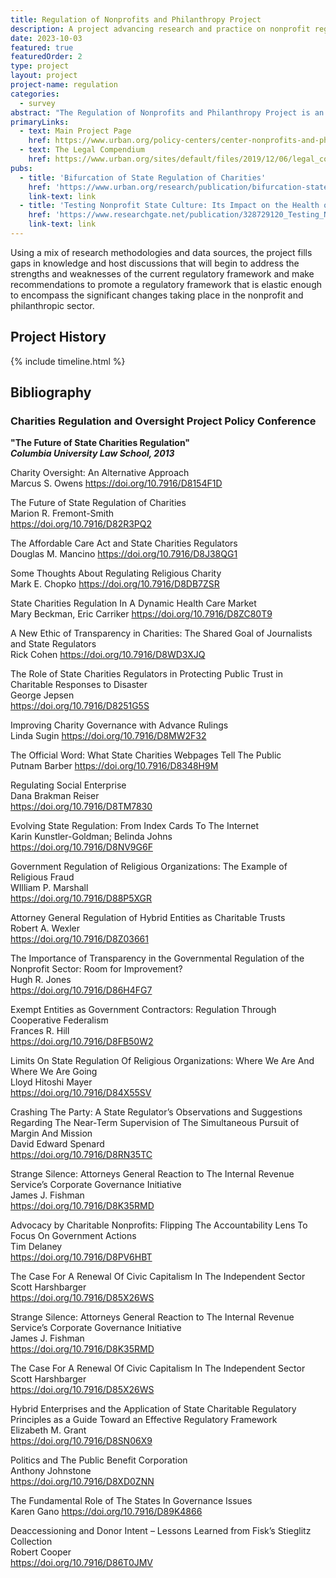 ```yaml
---
title: Regulation of Nonprofits and Philanthropy Project
description: A project advancing research and practice on nonprofit regulatory frameworks and their impact on the sector
date: 2023-10-03
featured: true
featuredOrder: 2
type: project
layout: project
project-name: regulation
categories:
  - survey
abstract: "The Regulation of Nonprofits and Philanthropy Project is an initiative of Urban Institute’s Center on Nonprofits and Philanthropy. Organized in conjunction with the Tax Policy and Charities Project at the Urban Institute, the project will focus on empirical research that addresses the current status of the regulatory system and the effects of regulations on nonprofit organizations and philanthropy."
primaryLinks:
  - text: Main Project Page
    href: https://www.urban.org/policy-centers/center-nonprofits-and-philanthropy/projects/regulation-charitable-sector-project
  - text: The Legal Compendium
    href: https://www.urban.org/sites/default/files/2019/12/06/legal_compendium_oct_2019_update_.xlsx
pubs:
  - title: 'Bifurcation of State Regulation of Charities' 
    href: 'https://www.urban.org/research/publication/bifurcation-state-regulation-charities' 
    link-text: link
  - title: 'Testing Nonprofit State Culture: Its Impact on the Health of the Nonprofit Sector' 
    href: 'https://www.researchgate.net/publication/328729120_Testing_Nonprofit_State_Culture_Its_Impact_on_the_Health_of_the_Nonprofit_Sector'
    link-text: link
---
```



Using a mix of research methodologies and data sources, the project fills gaps in knowledge and host discussions that will begin to address the strengths and weaknesses of the current regulatory framework and make recommendations to promote a regulatory framework that is elastic enough to encompass the significant changes taking place in the nonprofit and philanthropic sector.

## Project History 

{% include timeline.html %}



## Bibliography

### Charities Regulation and Oversight Project Policy Conference  
**"The Future of State Charities Regulation"**  
_**Columbia University Law School, 2013**_  

Charity Oversight: An Alternative Approach  
Marcus S. Owens
https://doi.org/10.7916/D8154F1D  

The Future of State Regulation of Charities  
Marion R. Fremont-Smith  
https://doi.org/10.7916/D82R3PQ2  

The Affordable Care Act and State Charities Regulators  
Douglas M. Mancino 
https://doi.org/10.7916/D8J38QG1  

Some Thoughts About Regulating Religious Charity  
Mark E. Chopko 
https://doi.org/10.7916/D8DB7ZSR  

State Charities Regulation In A Dynamic Health Care Market  
Mary Beckman, Eric Carriker 
https://doi.org/10.7916/D8ZC80T9  

A New Ethic of Transparency in Charities: The Shared Goal of Journalists and State Regulators  
Rick Cohen
https://doi.org/10.7916/D8WD3XJQ  

The Role of State Charities Regulators in Protecting Public Trust in Charitable Responses to Disaster  
George Jepsen  
https://doi.org/10.7916/D8251G5S  

Improving Charity Governance with Advance Rulings  
Linda Sugin 
https://doi.org/10.7916/D8MW2F32  

The Official Word: What State Charities Webpages Tell The Public  
Putnam Barber 
https://doi.org/10.7916/D8348H9M  

Regulating Social Enterprise  
Dana Brakman Reiser    
https://doi.org/10.7916/D8TM7830  

Evolving State Regulation: From Index Cards To The Internet  
Karin Kunstler-Goldman; Belinda Johns   
https://doi.org/10.7916/D8NV9G6F  

Government Regulation of Religious Organizations: The Example of Religious Fraud  
WIlliam P. Marshall  
https://doi.org/10.7916/D88P5XGR  

Attorney General Regulation of Hybrid Entities as Charitable Trusts  
Robert A. Wexler  
https://doi.org/10.7916/D8Z03661  

The Importance of Transparency in the Governmental Regulation of the Nonprofit Sector: Room for Improvement?  
Hugh R. Jones  
https://doi.org/10.7916/D86H4FG7  

Exempt Entities as Government Contractors: Regulation Through Cooperative Federalism  
Frances R. Hill  
https://doi.org/10.7916/D8FB50W2  

Limits On State Regulation Of Religious Organizations: Where We Are And Where We Are Going  
Lloyd Hitoshi Mayer   
https://doi.org/10.7916/D84X55SV  

Crashing The Party: A State Regulator’s Observations and Suggestions Regarding The Near-Term Supervision of The Simultaneous Pursuit of Margin And Mission  
David Edward Spenard   
https://doi.org/10.7916/D8RN35TC  

Strange Silence: Attorneys General Reaction to The Internal Revenue Service’s Corporate Governance Initiative  
James J. Fishman   
https://doi.org/10.7916/D8K35RMD  

Advocacy by Charitable Nonprofits: Flipping The Accountability Lens To Focus On Government Actions  
Tim Delaney   
https://doi.org/10.7916/D8PV6HBT  

The Case For A Renewal Of Civic Capitalism In The Independent Sector  
Scott Harshbarger   
https://doi.org/10.7916/D85X26WS  

Strange Silence: Attorneys General Reaction to The Internal Revenue Service’s Corporate Governance Initiative  
James J. Fishman   
https://doi.org/10.7916/D8K35RMD  

The Case For A Renewal Of Civic Capitalism In The Independent Sector  
Scott Harshbarger     
https://doi.org/10.7916/D85X26WS  

Hybrid Enterprises and the Application of State Charitable Regulatory Principles as a Guide Toward an Effective Regulatory Framework  
Elizabeth M. Grant  
https://doi.org/10.7916/D8SN06X9   

Politics and The Public Benefit Corporation  
Anthony Johnstone    
https://doi.org/10.7916/D8XD0ZNN  

The Fundamental Role of The States In Governance Issues  
Karen Gano 
https://doi.org/10.7916/D89K4866  

Deaccessioning and Donor Intent – Lessons Learned from Fisk’s Stieglitz Collection  
Robert Cooper   
https://doi.org/10.7916/D86T0JMV  










